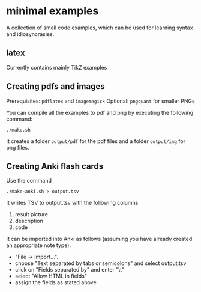 # minimal examples

A collection of small code examples, which can be used for learning syntax and idiosyncrasies.

## latex

Currently contains mainly TikZ examples

## Creating pdfs and images

Prerequisites: `pdflatex` and `imagemagick`
Optional: `pngquant` for smaller PNGs

You can compile all the examples to pdf and png by executing the following command:

```
./make.sh
```

It creates a folder `output/pdf` for the pdf files and a folder `output/img` for png files.

## Creating Anki flash cards

Use the command

```
./make-anki.sh > output.tsv
```

It writes TSV to output.tsv with the following columns 
1. result picture
2. description
3. code

It can be imported into Anki as follows (assuming you have already created an appropriate note type):

- "File -> Import...". 
- choose "Text separated by tabs or semicolons" and select output.tsv
- click on "Fields separated by" and enter "\t"
- select "Allow HTML in fields"
- assign the fields as stated above

